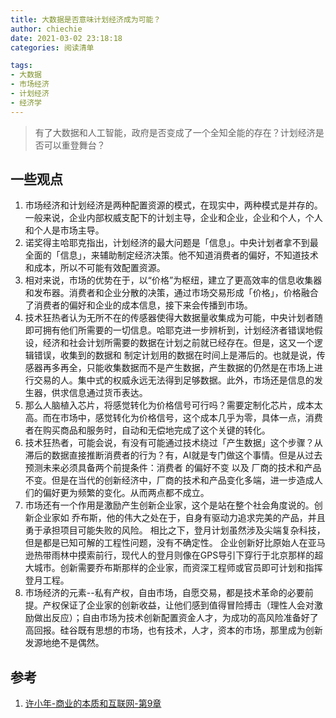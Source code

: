 ```yaml
---
title: 大数据是否意味计划经济成为可能？
author: chiechie
date: 2021-03-02 23:18:18
categories: 阅读清单

tags:
- 大数据
- 市场经济
- 计划经济
- 经济学
---
```

> 有了大数据和人工智能，政府是否变成了一个全知全能的存在？计划经济是否可以重登舞台？

## 一些观点
1. 市场经济和计划经济是两种配置资源的模式，在现实中，两种模式是并存的。
一般来说，企业内部权威支配下的计划主导，企业和企业，企业和个人，个人和个人是市场主导。
2. 诺奖得主哈耶克指出，计划经济的最大问题是「信息」。中央计划者拿不到最全面的「信息」，来辅助制定经济决策。他不知道消费者的偏好，不知道技术和成本，所以不可能有效配置资源。
3. 相对来说，市场的优势在于，以“价格”为枢纽，建立了更高效率的信息收集器和发布器。消费者和企业分散的决策，通过市场交易形成「价格」，价格融合了消费者的偏好和企业的成本信息，接下来会传播到市场。
4. 技术狂热者认为无所不在的传感器使得大数据量收集成为可能，中央计划者随即可拥有他们所需要的一切信息。哈耶克进一步辨析到，计划经济者错误地假设，经济和社会计划所需要的数据在计划之前就已经存在。但是，这又一个逻辑错误，收集到的数据和 制定计划用的数据在时间上是滞后的。也就是说，传感器再多再全，只能收集数据而不是产生数据，产生数据的仍然是在市场上进行交易的人。集中式的权威永远无法得到足够数据。此外，市场还是信息的发生器，供求信息通过货币表达。
5. 那么人脑植入芯片，将感觉转化为价格信号可行吗？需要定制化芯片，成本太高。而在市场中，感觉转化为价格信号，这个成本几乎为零，具体一点，消费者在购买商品和服务时，自动和无偿地完成了这个关键的转化。
6. 技术狂热者，可能会说，有没有可能通过技术绕过「产生数据」这个步骤？从滞后的数据直接推断消费者的行为？有，AI就是专门做这个事情。但是从过去预测未来必须具备两个前提条件：消费者 的偏好不变 以及 厂商的技术和产品不变。但是在当代的创新经济中，厂商的技术和产品变化多端，进一步造成人们的偏好更为频繁的变化。从而两点都不成立。
7. 市场还有一个作用是激励产生创新企业家，这个是站在整个社会角度说的。创新企业家如
乔布斯，他的伟大之处在于，自身有驱动力追求完美的产品，并且勇于承担项目可能失败的风险。
相比之下，登月计划虽然涉及尖端复杂科技，但是都是已知可解的工程性问题，没有不确定性。
企业创新好比原始人在亚马逊热带雨林中摸索前行，现代人的登月则像在GPS导引下穿行于北京那样的超大城市。创新需要乔布斯那样的企业家，而资深工程师或官员即可计划和指挥登月工程。
8. 市场经济的元素--私有产权，自由市场，自愿交易，都是技术革命的必要前提。产权保证了企业家的创新收益，让他们感到值得冒险搏击（理性人会对激励做出反应）；自由市场为技术创新配置资金人才，为成功的高风险准备好了高回报。硅谷既有思想的市场，也有技术，人才，资本的市场，那里成为创新发源地绝不是偶然。


## 参考
1. [许小年-商业的本质和互联网-第9章](https://weread.qq.com/web/reader/62e321a071a486b862ee729k9a132c802349a1158154a83)